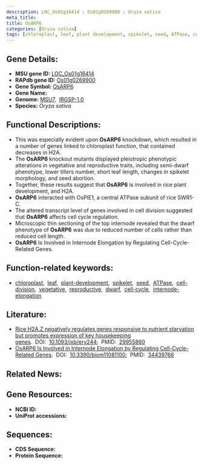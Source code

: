 ```yaml
---
description: LOC_Os01g16414 ; Os01g0269900 ; Oryza sativa
meta_title:
title: OsARP6
categories: [Oryza sativa]
tags: [chloroplast, leaf, plant development, spikelet, seed, ATPase, cell division, vegetative, reproductive, dwarf, cell cycle, internode elongation]
---
```


## Gene Details:
- **MSU gene ID:** [LOC_Os01g16414](http://rice.uga.edu/cgi-bin/ORF_infopage.cgi?orf=LOC_Os01g16414)  
- **RAPdb gene ID:** [Os01g0269900](https://rapdb.dna.affrc.go.jp/locus/?name=Os01g0269900)  
- **Gene Symbol:** <u>OsARP6</u>
- **Gene Name:**
- **Genome:**  [MSU7](http://rice.uga.edu/),&nbsp;&nbsp;[IRGSP-1.0](https://rapdb.dna.affrc.go.jp/download/irgsp1.html)
- **Species:** *Oryza sativa*

## Functional Descriptions:
   - This was especially evident upon **OsARP6** knockdown, which resulted in a number of genes linked to chloroplast function, that contained decreases in H2A.
   - The **OsARP6** knockout mutants displayed pleiotropic phenotypic alterations in vegetative and reproductive traits, including semi-dwarf phenotype, lower tillers number, short leaf length, changes in spikelet morphology, and seed abortion.
   - Together, these results suggest that **OsARP6** is involved in rice plant development, and H2A.
   - **OsARP6** interacted with OsPIE1, a central ATPase subunit of rice SWR1-C.
   - The altered transcript level of genes involved in cell division suggested that **OsARP6** affects cell cycle regulation.
   - Microscopic thin sectioning of the top internode revealed that the dwarf phenotype of **OsARP6** was due to reduced number of cells rather than reduced cell length.
   - **OsARP6** Is Involved in Internode Elongation by Regulating Cell-Cycle-Related Genes.

## Function-related keywords:
   - [chloroplast](/tags/chloroplast/),&nbsp;&nbsp;[leaf](/tags/leaf/),&nbsp;&nbsp;[plant-development](/tags/plant-development/),&nbsp;&nbsp;[spikelet](/tags/spikelet/),&nbsp;&nbsp;[seed](/tags/seed/),&nbsp;&nbsp;[ATPase](/tags/ATPase/),&nbsp;&nbsp;[cell-division](/tags/cell-division/),&nbsp;&nbsp;[vegetative](/tags/vegetative/),&nbsp;&nbsp;[reproductive](/tags/reproductive/),&nbsp;&nbsp;[dwarf](/tags/dwarf/),&nbsp;&nbsp;[cell-cycle](/tags/cell-cycle/),&nbsp;&nbsp;[internode-elongation](/tags/internode-elongation/)

## Literature:
   - [Rice H2A.Z negatively regulates genes responsive to nutrient starvation but promotes expression of key housekeeping genes](https://www.doi.org/10.1093/jxb/ery244).&nbsp;&nbsp;DOI:&nbsp;&nbsp;[10.1093/jxb/ery244](https://www.doi.org/10.1093/jxb/ery244);&nbsp;&nbsp;PMID:&nbsp;&nbsp;[29955860](https://pubmed.ncbi.nlm.nih.gov/29955860/)
   - [OsARP6 Is Involved in Internode Elongation by Regulating Cell-Cycle-Related Genes](https://www.doi.org/10.3390/biom11081100).&nbsp;&nbsp;DOI:&nbsp;&nbsp;[10.3390/biom11081100](https://www.doi.org/10.3390/biom11081100);&nbsp;&nbsp;PMID:&nbsp;&nbsp;[34439766](https://pubmed.ncbi.nlm.nih.gov/34439766/)

## Related News:

## Gene Resources:
- **NCBI ID:**  []()
- **UniProt accessions:** [](https://www.uniprot.org/uniprotkb//entry)

## Sequences:
- **CDS Sequence:**
- **Protein Sequence:**
